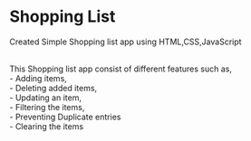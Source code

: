 # Shopping List


Created Simple Shopping list app using HTML,CSS,JavaScript

<br>
This Shopping list app consist of different features such as,
<br>
- Adding items,
<br>
- Deleting added items,
<br>
- Updating an item,

<br>
- Filtering the items,
<br>
- Preventing Duplicate entries
<br>
- Clearing the items
